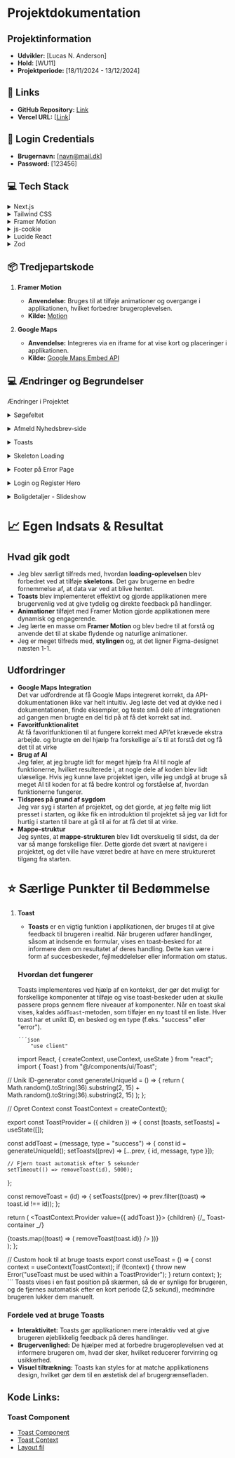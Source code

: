 # Projektdokumentation

## Projektinformation

- **Udvikler:** [Lucas N. Anderson]
- **Hold:** [WU11]
- **Projektperiode:** [18/11/2024 - 13/12/2024]

## 🔗 Links

- **GitHub Repository:** [Link](https://github.com/rts-cmk-wu12/din-m-gler-Lucasna28)
- **Vercel URL:** [[Link](https://din-meagler.vercel.app/)]

## 🔑 Login Credentials

- **Brugernavn:** [navn@mail.dk]
- **Password:** [123456]

## 💻 Tech Stack

<details>
<summary>Next.js</summary>
<p>
-Hvordan jeg bruger det: Jeg bruger Next.js som fundamentet for mit frontend-arbejde. Dets evne til at håndtere server-side rendering (SSR) og generering af statiske sider har været afgørende for at forbedre hastigheden og SEO'en på mit projekt.
</p>
<p>  
-Hvorfor jeg valgte det: Jeg sætter pris på, hvordan det gør mine sider hurtigere og bedre optimeret til søgemaskiner. De indbyggede funktioner til routing og API-håndtering gør også udviklingsprocessen meget mere effektiv.
</p>
</details>
<details>
<summary>Tailwind CSS</summary>
<p>
-Hvordan jeg bruger det: Tailwind CSS gør det nemt at style mine brugergrænseflader ved at bruge deres utility-klasser direkte i mine komponenter. Det sparer mig tid og reducerer behovet for at skrive meget tilpasset CSS.
</p>
<p>  
-Hvorfor jeg valgte det: Jeg kan hurtigt bygge responsive og flotte designs uden at skulle bruge tid på grundlæggende styling. Tailwind giver mig friheden til at fokusere på funktionalitet og design samtidig.
</p>
</details>
   <details>
      <summary>Framer Motion</summary>
      <p> 
        -Hvordan jeg bruger det: Jeg bruger Framer Motion til at tilføje flydende animationer og overgange mellem komponenter. Det gør brugeroplevelsen mere dynamisk og engagerende.
      </p>
      <p>  
        -Hvorfor jeg valgte det: Det er nemt at implementere og gør en stor forskel i, hvordan applikationen føles for brugeren. Animationerne hjælper med at fastholde brugernes opmærksomhed og skaber et professionelt udtryk.
      </p>
  </details>
   <details>
      <summary>js-cookie</summary>
      <p> 
        -Hvordan jeg bruger det: Jeg bruger js-cookie til at håndtere cookies på klient-siden. Det gør det nemt at gemme brugerpræferencer og sessionsdata.
      </p>
      <p>  
        -Hvorfor jeg valgte det: Jeg havde brug for en simpel løsning til at arbejde med cookies, og js-cookie opfyldte alle mine behov.
      </p>
  </details>
<details>
      <summary>Lucide React</summary>
      <p> 
        -Hvordan jeg bruger det: Lucide React leverer ikoner, der forbedrer brugergrænsefladen og hjælper med at gøre designet mere intuitivt.
      </p>
      <p>  
        -Hvorfor jeg valgte det: Jeg manglede nogle specifikke ikoner, som ikke var inkluderet i Figma-designet, og Lucide React havde præcis, hvad jeg skulle bruge.
      </p>
  </details>
<details>
      <summary>Zod</summary>
      <p> 
        -Hvordan jeg bruger det: Jeg anvender Zod til validering af data i mine formularer og andre inputs. Det sikrer, at data altid følger det forventede format.
      </p>
      <p>  
        -Hvorfor jeg valgte det: Jeg lærte om Zod midt i projektet og opdagede, hvor meget det hjælper med at reducere fejl. Det gør valideringsprocessen enklere og sikrer, at applikationen kører problemfrit.
      </p>
  </details>

## 📦 Tredjepartskode

1. **Framer Motion**

   - **Anvendelse:** Bruges til at tilføje animationer og overgange i applikationen, hvilket forbedrer brugeroplevelsen.
   - **Kilde:** [Motion](https://www.framer.com/motion/)

2. **Google Maps**
   - **Anvendelse:** Integreres via en iframe for at vise kort og placeringer i applikationen.
   - **Kilde:** [Google Maps Embed API](https://developers.google.com/maps/documentation/embed/start)

## 💻 Ændringer og Begrundelser

Ændringer i Projektet

<p>
  <details>
    <summary>Søgefeltet</summary>
    <p>Jeg har ændret søgefeltet, så knappen nu ligger inde i selve søgefeltet, og man kan vælge at søge mellem alle, kun mæglere eller kun boliger. Jeg syntes, at dette gav et bedre UX og så mere moderne ud.</p>
  </details>
</p>
<p>
  <details>
    <summary>Afmeld Nyhedsbrev-side</summary>
    <p>Jeg har lavet en afmeld nyhedsbrev-side, så brugerne kan afmelde sig nyhedsbrevet. Tidligere gav projektet en 500-fejl, hvis man allerede var tilmeldt og prøvede igen. Da der ikke var et design eller layout til denne side, men API’et understøttede funktionen, valgte jeg at tilføje denne side.</p>
  </details>
</p>
<p>
  <details>
    <summary>Toasts</summary>
    <p>Jeg har implementeret en toast-komponent, der popper frem ved forskellige handlinger, som f.eks. ved formularindsendelser. Dette forbedrer brugeroplevelsen ved at give feedback i realtid.</p>
  </details>
</p>
<p>
  <details>
    <summary>Skeleton Loading</summary>
    <p>Jeg har tilføjet skeletons for bedre visning under indlæsning. Dette giver brugeren en visuel indikator, mens data bliver hentet.</p>
  </details>
</p>
<p>
  <details>
    <summary>Footer på Error Page</summary>
    <p>Jeg har ændret footeren på error-siden, da den oprindelige footer ikke passede sammen med resten af designet. Figma footer designet ødelagde det overordnede tema og konsistens.</p>
  </details>
</p>
<p>
  <details>
    <summary>Login og Register Hero</summary>
    <p>På login- og registreringssiderne har jeg fjernet breadcrumbs fra hero-sektionen og beholdt kun titlen. Dette valg blev truffet for at sikre, at designet matcher de andre sider og virker mindre overfyldt.</p>
  </details>
</p>
<p>
  <details>
    <summary>Boligdetaljer - Slideshow</summary>
    <p>På boligdetaljesiden har jeg lavet et slideshow med i alt 4 billeder fra huset. API’et gav adgang til flere billeder, men der var ikke noget design til dem. For at udnytte billederne på en brugervenlig måde valgte jeg at lave et simpelt slideshow.</p>
  </details>
</p>

# 📈 Egen Indsats & Resultat

## Hvad gik godt

- Jeg blev særligt tilfreds med, hvordan **loading-oplevelsen** blev forbedret ved at tilføje **skeletons**. Det gav brugerne en bedre fornemmelse af, at data var ved at blive hentet.
- **Toasts** blev implementeret effektivt og gjorde applikationen mere brugervenlig ved at give tydelig og direkte feedback på handlinger.
- **Animationer** tilføjet med Framer Motion gjorde applikationen mere dynamisk og engagerende.
- Jeg lærte en masse om **Framer Motion** og blev bedre til at forstå og anvende det til at skabe flydende og naturlige animationer.
- Jeg er meget tilfreds med, **stylingen** og, at det ligner Figma-designet næsten 1-1.

## Udfordringer

- **Google Maps Integration**  
  Det var udfordrende at få Google Maps integreret korrekt, da API-dokumentationen ikke var helt intuitiv. Jeg løste det ved at dykke ned i dokumentationen, finde eksempler, og teste små dele af integrationen ad gangen men brugte en del tid på at få det korrekt sat ind.
- **Favoritfunktionalitet**  
  At få favoritfunktionen til at fungere korrekt med API’et krævede ekstra arbejde. og brugte en del hjælp fra forskellige ai´s til at forstå det og få det til at virke
- **Brug af AI**  
  Jeg føler, at jeg brugte lidt for meget hjælp fra AI til nogle af funktionerne, hvilket resulterede i, at nogle dele af koden blev lidt ulæselige. Hvis jeg kunne lave projektet igen, ville jeg undgå at bruge så meget AI til koden for at få bedre kontrol og forståelse af, hvordan funktionerne fungerer.
- **Tidspres på grund af sygdom**  
  Jeg var syg i starten af projektet, og det gjorde, at jeg følte mig lidt presset i starten, og ikke fik en introduktion til projektet så jeg var lidt for hurtig i starten til bare at gå til ai for at få det til at virke.
- **Mappe-struktur**  
  Jeg syntes, at **mappe-strukturen** blev lidt overskuelig til sidst, da der var så mange forskellige filer. Dette gjorde det svært at navigere i projektet, og det ville have været bedre at have en mere struktureret tilgang fra starten.

# ⭐ Særlige Punkter til Bedømmelse

1.  **Toast**

    - **Toasts** er en vigtig funktion i applikationen, der bruges til at give feedback til brugeren i realtid. Når brugeren udfører handlinger, såsom at indsende en formular, vises en toast-besked for at informere dem om resultatet af deres handling. Dette kan være i form af succesbeskeder, fejlmeddelelser eller information om status.

    ### Hvordan det fungerer

    Toasts implementeres ved hjælp af en kontekst, der gør det muligt for forskellige komponenter at tilføje og vise toast-beskeder uden at skulle passere props gennem flere niveauer af komponenter. Når en toast skal vises, kaldes `addToast`-metoden, som tilføjer en ny toast til en liste. Hver toast har et unikt ID, en besked og en type (f.eks. "success" eller "error").

        ´´´json
            "use client"

    import React, { createContext, useContext, useState } from "react";
    import { Toast } from "@/components/ui/Toast";

// Unik ID-generator
const generateUniqueId = () => {
return (
Math.random().toString(36).substring(2, 15) +
Math.random().toString(36).substring(2, 15)
);
};

// Opret Context
const ToastContext = createContext();

export const ToastProvider = ({ children }) => {
const [toasts, setToasts] = useState([]);

const addToast = (message, type = "success") => {
const id = generateUniqueId();
setToasts((prev) => [...prev, { id, message, type }]);

    // Fjern toast automatisk efter 5 sekunder
    setTimeout(() => removeToast(id), 5000);

};

const removeToast = (id) => {
setToasts((prev) => prev.filter((toast) => toast.id !== id));
};

return (
<ToastContext.Provider value={{ addToast }}>
{children}
{/_ Toast-container _/}

<div className="fixed bottom-4 right-4 z-50 space-y-2">
{toasts.map((toast) => (
<Toast
key={toast.id}
message={toast.message}
type={toast.type}
isVisible={true}
onClose={() => removeToast(toast.id)}
/>
))}
</div>
</ToastContext.Provider>
);
};

// Custom hook til at bruge toasts
export const useToast = () => {
const context = useContext(ToastContext);
if (!context) {
throw new Error("useToast must be used within a ToastProvider");
}
return context;
};
´´´
Toasts vises i en fast position på skærmen, så de er synlige for brugeren, og de fjernes automatisk efter en kort periode (2,5 sekund), medmindre brugeren lukker dem manuelt.

### Fordele ved at bruge Toasts

- **Interaktivitet:** Toasts gør applikationen mere interaktiv ved at give brugeren øjeblikkelig feedback på deres handlinger.
- **Brugervenlighed:** De hjælper med at forbedre brugeroplevelsen ved at informere brugeren om, hvad der sker, hvilket reducerer forvirring og usikkerhed.
- **Visuel tiltrækning:** Toasts kan styles for at matche applikationens design, hvilket gør dem til en æstetisk del af brugergrænsefladen.

## Kode Links:

### Toast Component

- [Toast Component](https://github.com/rts-cmk-wu12/din-m-gler-Lucasna28/blob/main/src/components/ui/Toast.jsx)
- [Toast Context](https://github.com/rts-cmk-wu12/din-m-gler-Lucasna28/blob/main/src/contexts/ToastContext.jsx)
- [Layout fil](https://github.com/rts-cmk-wu12/din-m-gler-Lucasna28/blob/main/src/app/layout.jsx)
